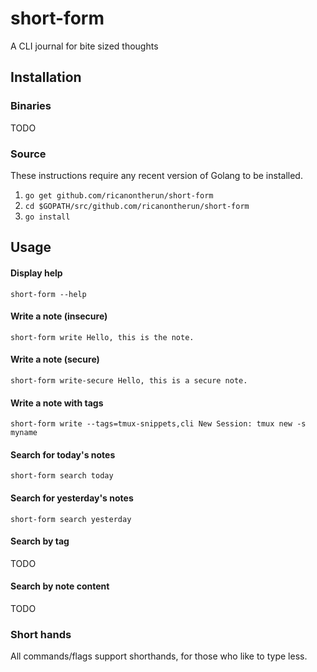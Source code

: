 # short-form

A CLI journal for bite sized thoughts

## Installation

### Binaries
TODO

### Source
These instructions require any recent version of Golang to be installed.

1. `go get github.com/ricanontherun/short-form`
2. `cd $GOPATH/src/github.com/ricanontherun/short-form`
3. `go install`

## Usage

#### Display help
`short-form --help`

#### Write a note (insecure)
```
short-form write Hello, this is the note.
```

#### Write a note (secure)
```
short-form write-secure Hello, this is a secure note.
```

#### Write a note with tags
```
short-form write --tags=tmux-snippets,cli New Session: tmux new -s myname 
```

#### Search for today's notes
```
short-form search today
```

#### Search for yesterday's notes
```
short-form search yesterday
```

#### Search by tag
TODO

#### Search by note content
TODO

### Short hands
All commands/flags support shorthands, for those who like to type less.
